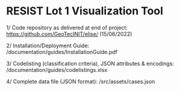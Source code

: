 # RESIST Lot 1 Visualization Tool

1/ Code repository as delivered at end of project: https://github.com/GeoTecINIT/elise/ (15/06/2022)

2/ Installation/Deployment Guide: /documentation/guides/InstallationGuide.pdf

3/ Codelisting (classification criteria), JSON attributes & encodings: /documentation/guides/codelistings.xlsx

4/ Complete data file (JSON format): /src/assets/cases.json

